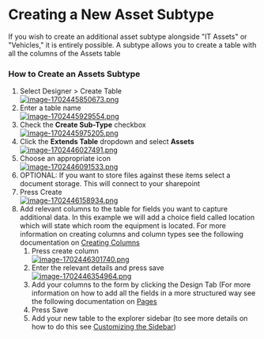 # Creating a New Asset Subtype

If you wish to create an additional asset subtype alongside "IT Assets" or "Vehicles," it is entirely possible. A subtype allows you to create a table with all the columns of the Assets table

### How to Create an Assets Subtype

1. Select Designer &gt; Create Table  
    [![image-1702445850673.png](https://docs.rapidplatform.com/uploads/images/gallery/2023-12/scaled-1680-/ptDNDGk6mEbVVGDc-image-1702445850673.png)](https://docs.rapidplatform.com/uploads/images/gallery/2023-12/ptDNDGk6mEbVVGDc-image-1702445850673.png)
2. Enter a table name  
    [![image-1702445929554.png](https://docs.rapidplatform.com/uploads/images/gallery/2023-12/scaled-1680-/GOmPRDgolI23J6R7-image-1702445929554.png)](https://docs.rapidplatform.com/uploads/images/gallery/2023-12/GOmPRDgolI23J6R7-image-1702445929554.png)
3. Check the **Create Sub-Type** checkbox  
    [![image-1702445975205.png](https://docs.rapidplatform.com/uploads/images/gallery/2023-12/scaled-1680-/eqDxyf5PiCoZyy9R-image-1702445975205.png)](https://docs.rapidplatform.com/uploads/images/gallery/2023-12/eqDxyf5PiCoZyy9R-image-1702445975205.png)
4. Click the **Extends Table** dropdown and select **Assets**  
    [![image-1702446027491.png](https://docs.rapidplatform.com/uploads/images/gallery/2023-12/scaled-1680-/PdUwZX5mf9bEVxrh-image-1702446027491.png)](https://docs.rapidplatform.com/uploads/images/gallery/2023-12/PdUwZX5mf9bEVxrh-image-1702446027491.png)
5. Choose an appropriate icon  
    [![image-1702446091533.png](https://docs.rapidplatform.com/uploads/images/gallery/2023-12/scaled-1680-/rAFYIctkomcpEMTN-image-1702446091533.png)](https://docs.rapidplatform.com/uploads/images/gallery/2023-12/rAFYIctkomcpEMTN-image-1702446091533.png)
6. OPTIONAL: If you want to store files against these items select a document storage. This will connect to your sharepoint
7. Press Create  
    [![image-1702446158934.png](https://docs.rapidplatform.com/uploads/images/gallery/2023-12/scaled-1680-/jdLAoc12MgJBBndz-image-1702446158934.png)](https://docs.rapidplatform.com/uploads/images/gallery/2023-12/jdLAoc12MgJBBndz-image-1702446158934.png)
8. Add relevant columns to the table for fields you want to capture additional data. In this example we will add a choice field called location which will state which room the equipment is located. For more information on creating columns and column types see the following documentation on [Creating Columns](https://docs.rapidplatform.com/books/experiences/page/how-to-add-columns-to-a-data-table)
    1. Press create column  
        [![image-1702446301740.png](https://docs.rapidplatform.com/uploads/images/gallery/2023-12/scaled-1680-/wJylRI9jIHxX2w9x-image-1702446301740.png)](https://docs.rapidplatform.com/uploads/images/gallery/2023-12/wJylRI9jIHxX2w9x-image-1702446301740.png)
    2. Enter the relevant details and press save  
        [![image-1702446354964.png](https://docs.rapidplatform.com/uploads/images/gallery/2023-12/scaled-1680-/hTPEhI06R8IvEnXX-image-1702446354964.png)](https://docs.rapidplatform.com/uploads/images/gallery/2023-12/hTPEhI06R8IvEnXX-image-1702446354964.png)
    3. Add your columns to the form by clicking the Design Tab (For more information on how to add all the fields in a more structured way see the following documentation on [Pages](https://docs.rapidplatform.com/books/experiences/page/all-about-pages-in-designer)
    4. Press Save
    5. Add your new table to the explorer sidebar (to see more details on how to do this see [Customizing the Sidebar](https://docs.rapidplatform.com/books/experiences/page/how-to-customise-sidebars-using-menus))